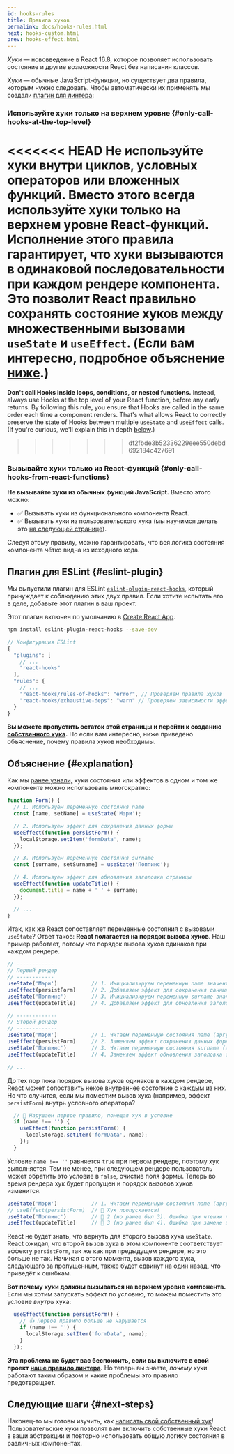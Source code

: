 ```yaml
---
id: hooks-rules
title: Правила хуков
permalink: docs/hooks-rules.html
next: hooks-custom.html
prev: hooks-effect.html
---
```


*Хуки* — нововведение в React 16.8, которое позволяет использовать состояние и другие возможности React без написания классов.

Хуки — обычные JavaScript-функции, но существует два правила, которым нужно следовать. Чтобы автоматически их применять мы создали [плагин для линтера](https://www.npmjs.com/package/eslint-plugin-react-hooks):

### Используйте хуки только на верхнем уровне {#only-call-hooks-at-the-top-level}

<<<<<<< HEAD
**Не используйте хуки внутри циклов, условных операторов или вложенных функций.** Вместо этого всегда используйте хуки только на верхнем уровне React-функций. Исполнение этого правила гарантирует, что хуки вызываются в одинаковой последовательности при каждом рендере компонента. Это позволит React правильно сохранять состояние хуков между множественными вызовами `useState` и `useEffect`. (Если вам интересно, подробное объяснение [ниже](#explanation).)
=======
**Don't call Hooks inside loops, conditions, or nested functions.** Instead, always use Hooks at the top level of your React function, before any early returns. By following this rule, you ensure that Hooks are called in the same order each time a component renders. That's what allows React to correctly preserve the state of Hooks between multiple `useState` and `useEffect` calls. (If you're curious, we'll explain this in depth [below](#explanation).)
>>>>>>> df2fbde3b52336229eee550debd692184c427691

### Вызывайте хуки только из React-функций {#only-call-hooks-from-react-functions}

**Не вызывайте хуки из обычных функций JavaScript.** Вместо этого можно:

* ✅ Вызывать хуки из функционального компонента React.
* ✅ Вызывать хуки из пользовательского хука (мы научимся делать это [на следующей странице](/docs/hooks-custom.html)).

Следуя этому правилу, можно гарантировать, что вся логика состояния компонента чётко видна из исходного кода.

## Плагин для ESLint  {#eslint-plugin}

Мы выпустили плагин для ESLint [`eslint-plugin-react-hooks`](https://www.npmjs.com/package/eslint-plugin-react-hooks), который принуждает к соблюдению этих двух правил. Если хотите испытать его в деле, добавьте этот плагин в ваш проект.

Этот плагин включен по умолчанию в [Create React App](/docs/create-a-new-react-app.html#create-react-app).

```bash
npm install eslint-plugin-react-hooks --save-dev
```

```js
// Конфигурация ESLint
{
  "plugins": [
    // ...
    "react-hooks"
  ],
  "rules": {
    // ...
    "react-hooks/rules-of-hooks": "error", // Проверяем правила хуков
    "react-hooks/exhaustive-deps": "warn" // Проверяем зависимости эффекта
  }
}
```

**Вы можете пропустить остаток этой страницы и перейти к созданию [собственного хука](/docs/hooks-custom.html).** Но если вам интересно, ниже приведено объяснение, почему правила хуков необходимы.

## Объяснение {#explanation}

Как мы [ранее узнали,](/docs/hooks-state.html#tip-using-multiple-state-variables) хуки состояния или эффектов в одном и том же компоненте можно использовать многократно:

```js
function Form() {
  // 1. Используем переменную состояния name
  const [name, setName] = useState('Мэри');

  // 2. Используем эффект для сохранения данных формы
  useEffect(function persistForm() {
    localStorage.setItem('formData', name);
  });

  // 3. Используем переменную состояния surname
  const [surname, setSurname] = useState('Поппинс');

  // 4. Используем эффект для обновления заголовка страницы
  useEffect(function updateTitle() {
    document.title = name + ' ' + surname;
  });

  // ...
}
```

Итак, как же React сопоставляет переменные состояния с вызовами `useState`? Ответ таков: **React полагается на порядок вызова хуков**. Наш пример работает, потому что порядок вызова хуков одинаков при каждом рендере.

```js
// ------------
// Первый рендер
// ------------
useState('Мэри')           // 1. Инициализируем переменную name значением 'Мэри'
useEffect(persistForm)     // 2. Добавляем эффект для сохранения данных формы
useState('Поппинс')        // 3. Инициализируем переменную surname значением 'Поппинс'
useEffect(updateTitle)     // 4. Добавляем эффект для обновления заголовка страницы

// -------------
// Второй рендер
// -------------
useState('Мэри')           // 1. Читаем переменную состояния name (аргумент игнорируется)
useEffect(persistForm)     // 2. Заменяем эффект сохранения данных формы
useState('Поппинс')        // 3. Читаем переменную состояния surname (аргумент игнорируется)
useEffect(updateTitle)     // 4. Заменяем эффект обновления заголовка страницы

// ...
```

До тех пор пока порядок вызова хуков одинаков в каждом рендере, React может сопоставить некое внутреннее состояние с каждым из них. Но что случится, если мы поместим вызов хука (например, эффект `persistForm`) внутрь условного оператора?

```js
  // 🔴 Нарушаем первое правило, помещая хук в условие
  if (name !== '') {
    useEffect(function persistForm() {
      localStorage.setItem('formData', name);
    });
  }
```

Условие `name !== ''` равняется `true` при первом рендере, поэтому хук выполняется. Тем не менее, при следующем рендере пользователь может обратить это условие в `false`, очистив поля формы. Теперь во время рендера хук будет пропущен и порядок вызовов хуков изменится.

```js
useState('Мэри')           // 1. Читаем переменную состояния name (аргумент игнорируется)
// useEffect(persistForm)  // 🔴 Хук пропускается!
useState('Поппинс')        // 🔴 2 (но ранее был 3). Ошибка при чтении переменной состояния surname
useEffect(updateTitle)     // 🔴 3 (но ранее был 4). Ошибка при замене эффекта
```

React не будет знать, что вернуть для второго вызова хука `useState`. React ожидал, что второй вызов хука в этом компоненте соответствует эффекту `persistForm`, так же как при предыдущем рендере, но это больше не так. Начиная с этого момента, вызов каждого хука, следующего за пропущенным, также будет сдвинут на один назад, что приведёт к ошибкам.

**Вот почему хуки должны вызываться на верхнем уровне компонента.** Если мы хотим запускать эффект по условию, то можем поместить это условие *внутрь* хука:

```js
  useEffect(function persistForm() {
    // 👍 Первое правило больше не нарушается
    if (name !== '') {
      localStorage.setItem('formData', name);
    }
  });
```

**Эта проблема не будет вас беспокоить, если вы включите в свой проект [наше правило линтера](https://www.npmjs.com/package/eslint-plugin-react-hooks).** Но теперь вы знаете, *почему* хуки работают таким образом и какие проблемы это правило предотвращает.

## Следующие шаги {#next-steps}

Наконец-то мы готовы изучить, как [написать свой собственный хук](/docs/hooks-custom.html)! Пользовательские хуки позволят вам включить собственные хуки React в ваши абстракции и повторно использовать общую логику состояния в различных компонентах. 
